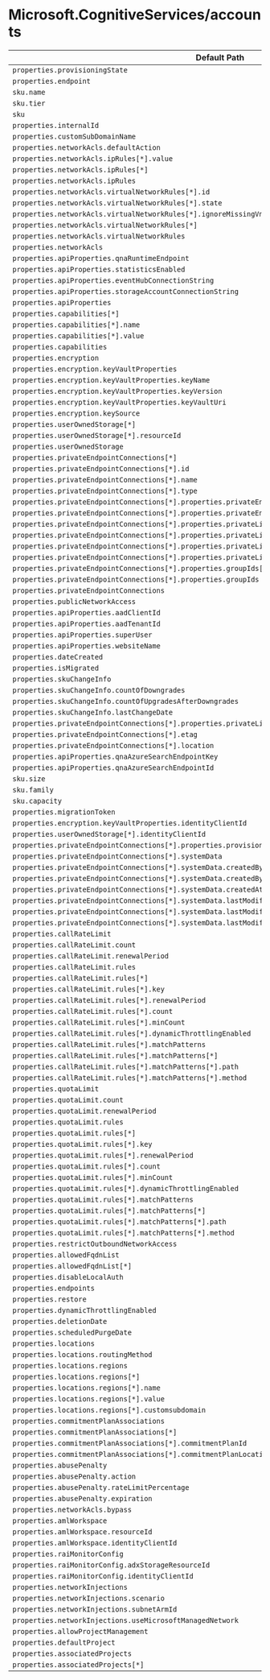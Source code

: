 # Microsoft.CognitiveServices/accounts

| Default Path | Alias |
|---|---|
| `properties.provisioningState` | `Microsoft.CognitiveServices/accounts/provisioningState` |
| `properties.endpoint` | `Microsoft.CognitiveServices/accounts/endpoint` |
| `sku.name` | `Microsoft.CognitiveServices/accounts/sku.name` |
| `sku.tier` | `Microsoft.CognitiveServices/accounts/sku.tier` |
| `sku` | `Microsoft.CognitiveServices/accounts/sku` |
| `properties.internalId` | `Microsoft.CognitiveServices/accounts/internalId` |
| `properties.customSubDomainName` | `Microsoft.CognitiveServices/accounts/customSubDomainName` |
| `properties.networkAcls.defaultAction` | `Microsoft.CognitiveServices/accounts/networkAcls.defaultAction` |
| `properties.networkAcls.ipRules[*].value` | `Microsoft.CognitiveServices/accounts/networkAcls.ipRules[*].value` |
| `properties.networkAcls.ipRules[*]` | `Microsoft.CognitiveServices/accounts/networkAcls.ipRules[*]` |
| `properties.networkAcls.ipRules` | `Microsoft.CognitiveServices/accounts/networkAcls.ipRules` |
| `properties.networkAcls.virtualNetworkRules[*].id` | `Microsoft.CognitiveServices/accounts/networkAcls.virtualNetworkRules[*].id` |
| `properties.networkAcls.virtualNetworkRules[*].state` | `Microsoft.CognitiveServices/accounts/networkAcls.virtualNetworkRules[*].state` |
| `properties.networkAcls.virtualNetworkRules[*].ignoreMissingVnetServiceEndpoint` | `Microsoft.CognitiveServices/accounts/networkAcls.virtualNetworkRules[*].ignoreMissingVnetServiceEndpoint` |
| `properties.networkAcls.virtualNetworkRules[*]` | `Microsoft.CognitiveServices/accounts/networkAcls.virtualNetworkRules[*]` |
| `properties.networkAcls.virtualNetworkRules` | `Microsoft.CognitiveServices/accounts/networkAcls.virtualNetworkRules` |
| `properties.networkAcls` | `Microsoft.CognitiveServices/accounts/networkAcls` |
| `properties.apiProperties.qnaRuntimeEndpoint` | `Microsoft.CognitiveServices/accounts/apiProperties.qnaRuntimeEndpoint` |
| `properties.apiProperties.statisticsEnabled` | `Microsoft.CognitiveServices/accounts/apiProperties.statisticsEnabled` |
| `properties.apiProperties.eventHubConnectionString` | `Microsoft.CognitiveServices/accounts/apiProperties.eventHubConnectionString` |
| `properties.apiProperties.storageAccountConnectionString` | `Microsoft.CognitiveServices/accounts/apiProperties.storageAccountConnectionString` |
| `properties.apiProperties` | `Microsoft.CognitiveServices/accounts/apiProperties` |
| `properties.capabilities[*]` | `Microsoft.CognitiveServices/accounts/capabilities[*]` |
| `properties.capabilities[*].name` | `Microsoft.CognitiveServices/accounts/capabilities[*].name` |
| `properties.capabilities[*].value` | `Microsoft.CognitiveServices/accounts/capabilities[*].value` |
| `properties.capabilities` | `Microsoft.CognitiveServices/accounts/capabilities` |
| `properties.encryption` | `Microsoft.CognitiveServices/accounts/encryption` |
| `properties.encryption.keyVaultProperties` | `Microsoft.CognitiveServices/accounts/encryption.keyVaultProperties` |
| `properties.encryption.keyVaultProperties.keyName` | `Microsoft.CognitiveServices/accounts/encryption.keyVaultProperties.keyName` |
| `properties.encryption.keyVaultProperties.keyVersion` | `Microsoft.CognitiveServices/accounts/encryption.keyVaultProperties.keyVersion` |
| `properties.encryption.keyVaultProperties.keyVaultUri` | `Microsoft.CognitiveServices/accounts/encryption.keyVaultProperties.keyVaultUri` |
| `properties.encryption.keySource` | `Microsoft.CognitiveServices/accounts/encryption.keySource` |
| `properties.userOwnedStorage[*]` | `Microsoft.CognitiveServices/accounts/userOwnedStorage[*]` |
| `properties.userOwnedStorage[*].resourceId` | `Microsoft.CognitiveServices/accounts/userOwnedStorage[*].resourceId` |
| `properties.userOwnedStorage` | `Microsoft.CognitiveServices/accounts/userOwnedStorage` |
| `properties.privateEndpointConnections[*]` | `Microsoft.CognitiveServices/accounts/privateEndpointConnections[*]` |
| `properties.privateEndpointConnections[*].id` | `Microsoft.CognitiveServices/accounts/privateEndpointConnections[*].id` |
| `properties.privateEndpointConnections[*].name` | `Microsoft.CognitiveServices/accounts/privateEndpointConnections[*].name` |
| `properties.privateEndpointConnections[*].type` | `Microsoft.CognitiveServices/accounts/privateEndpointConnections[*].type` |
| `properties.privateEndpointConnections[*].properties.privateEndpoint` | `Microsoft.CognitiveServices/accounts/privateEndpointConnections[*].privateEndpoint` |
| `properties.privateEndpointConnections[*].properties.privateEndpoint.id` | `Microsoft.CognitiveServices/accounts/privateEndpointConnections[*].privateEndpoint.id` |
| `properties.privateEndpointConnections[*].properties.privateLinkServiceConnectionState` | `Microsoft.CognitiveServices/accounts/privateEndpointConnections[*].privateLinkServiceConnectionState` |
| `properties.privateEndpointConnections[*].properties.privateLinkServiceConnectionState.status` | `Microsoft.CognitiveServices/accounts/privateEndpointConnections[*].privateLinkServiceConnectionState.status` |
| `properties.privateEndpointConnections[*].properties.privateLinkServiceConnectionState.description` | `Microsoft.CognitiveServices/accounts/privateEndpointConnections[*].privateLinkServiceConnectionState.description` |
| `properties.privateEndpointConnections[*].properties.privateLinkServiceConnectionState.actionRequired` | `Microsoft.CognitiveServices/accounts/privateEndpointConnections[*].privateLinkServiceConnectionState.actionRequired` |
| `properties.privateEndpointConnections[*].properties.groupIds[*]` | `Microsoft.CognitiveServices/accounts/privateEndpointConnections[*].groupIds[*]` |
| `properties.privateEndpointConnections[*].properties.groupIds` | `Microsoft.CognitiveServices/accounts/privateEndpointConnections[*].groupIds` |
| `properties.privateEndpointConnections` | `Microsoft.CognitiveServices/accounts/privateEndpointConnections` |
| `properties.publicNetworkAccess` | `Microsoft.CognitiveServices/accounts/publicNetworkAccess` |
| `properties.apiProperties.aadClientId` | `Microsoft.CognitiveServices/accounts/apiProperties.aadClientId` |
| `properties.apiProperties.aadTenantId` | `Microsoft.CognitiveServices/accounts/apiProperties.aadTenantId` |
| `properties.apiProperties.superUser` | `Microsoft.CognitiveServices/accounts/apiProperties.superUser` |
| `properties.apiProperties.websiteName` | `Microsoft.CognitiveServices/accounts/apiProperties.websiteName` |
| `properties.dateCreated` | `Microsoft.CognitiveServices/accounts/dateCreated` |
| `properties.isMigrated` | `Microsoft.CognitiveServices/accounts/isMigrated` |
| `properties.skuChangeInfo` | `Microsoft.CognitiveServices/accounts/skuChangeInfo` |
| `properties.skuChangeInfo.countOfDowngrades` | `Microsoft.CognitiveServices/accounts/skuChangeInfo.countOfDowngrades` |
| `properties.skuChangeInfo.countOfUpgradesAfterDowngrades` | `Microsoft.CognitiveServices/accounts/skuChangeInfo.countOfUpgradesAfterDowngrades` |
| `properties.skuChangeInfo.lastChangeDate` | `Microsoft.CognitiveServices/accounts/skuChangeInfo.lastChangeDate` |
| `properties.privateEndpointConnections[*].properties.privateLinkServiceConnectionState.actionsRequired` | `Microsoft.CognitiveServices/accounts/privateEndpointConnections[*].privateLinkServiceConnectionState.actionsRequired` |
| `properties.privateEndpointConnections[*].etag` | `Microsoft.CognitiveServices/accounts/privateEndpointConnections[*].etag` |
| `properties.privateEndpointConnections[*].location` | `Microsoft.CognitiveServices/accounts/privateEndpointConnections[*].location` |
| `properties.apiProperties.qnaAzureSearchEndpointKey` | `Microsoft.CognitiveServices/accounts/apiProperties.qnaAzureSearchEndpointKey` |
| `properties.apiProperties.qnaAzureSearchEndpointId` | `Microsoft.CognitiveServices/accounts/apiProperties.qnaAzureSearchEndpointId` |
| `sku.size` | `Microsoft.CognitiveServices/accounts/sku.size` |
| `sku.family` | `Microsoft.CognitiveServices/accounts/sku.family` |
| `sku.capacity` | `Microsoft.CognitiveServices/accounts/sku.capacity` |
| `properties.migrationToken` | `Microsoft.CognitiveServices/accounts/migrationToken` |
| `properties.encryption.keyVaultProperties.identityClientId` | `Microsoft.CognitiveServices/accounts/encryption.keyVaultProperties.identityClientId` |
| `properties.userOwnedStorage[*].identityClientId` | `Microsoft.CognitiveServices/accounts/userOwnedStorage[*].identityClientId` |
| `properties.privateEndpointConnections[*].properties.provisioningState` | `Microsoft.CognitiveServices/accounts/privateEndpointConnections[*].provisioningState` |
| `properties.privateEndpointConnections[*].systemData` | `Microsoft.CognitiveServices/accounts/privateEndpointConnections[*].systemData` |
| `properties.privateEndpointConnections[*].systemData.createdBy` | `Microsoft.CognitiveServices/accounts/privateEndpointConnections[*].systemData.createdBy` |
| `properties.privateEndpointConnections[*].systemData.createdByType` | `Microsoft.CognitiveServices/accounts/privateEndpointConnections[*].systemData.createdByType` |
| `properties.privateEndpointConnections[*].systemData.createdAt` | `Microsoft.CognitiveServices/accounts/privateEndpointConnections[*].systemData.createdAt` |
| `properties.privateEndpointConnections[*].systemData.lastModifiedBy` | `Microsoft.CognitiveServices/accounts/privateEndpointConnections[*].systemData.lastModifiedBy` |
| `properties.privateEndpointConnections[*].systemData.lastModifiedByType` | `Microsoft.CognitiveServices/accounts/privateEndpointConnections[*].systemData.lastModifiedByType` |
| `properties.privateEndpointConnections[*].systemData.lastModifiedAt` | `Microsoft.CognitiveServices/accounts/privateEndpointConnections[*].systemData.lastModifiedAt` |
| `properties.callRateLimit` | `Microsoft.CognitiveServices/accounts/callRateLimit` |
| `properties.callRateLimit.count` | `Microsoft.CognitiveServices/accounts/callRateLimit.count` |
| `properties.callRateLimit.renewalPeriod` | `Microsoft.CognitiveServices/accounts/callRateLimit.renewalPeriod` |
| `properties.callRateLimit.rules` | `Microsoft.CognitiveServices/accounts/callRateLimit.rules` |
| `properties.callRateLimit.rules[*]` | `Microsoft.CognitiveServices/accounts/callRateLimit.rules[*]` |
| `properties.callRateLimit.rules[*].key` | `Microsoft.CognitiveServices/accounts/callRateLimit.rules[*].key` |
| `properties.callRateLimit.rules[*].renewalPeriod` | `Microsoft.CognitiveServices/accounts/callRateLimit.rules[*].renewalPeriod` |
| `properties.callRateLimit.rules[*].count` | `Microsoft.CognitiveServices/accounts/callRateLimit.rules[*].count` |
| `properties.callRateLimit.rules[*].minCount` | `Microsoft.CognitiveServices/accounts/callRateLimit.rules[*].minCount` |
| `properties.callRateLimit.rules[*].dynamicThrottlingEnabled` | `Microsoft.CognitiveServices/accounts/callRateLimit.rules[*].dynamicThrottlingEnabled` |
| `properties.callRateLimit.rules[*].matchPatterns` | `Microsoft.CognitiveServices/accounts/callRateLimit.rules[*].matchPatterns` |
| `properties.callRateLimit.rules[*].matchPatterns[*]` | `Microsoft.CognitiveServices/accounts/callRateLimit.rules[*].matchPatterns[*]` |
| `properties.callRateLimit.rules[*].matchPatterns[*].path` | `Microsoft.CognitiveServices/accounts/callRateLimit.rules[*].matchPatterns[*].path` |
| `properties.callRateLimit.rules[*].matchPatterns[*].method` | `Microsoft.CognitiveServices/accounts/callRateLimit.rules[*].matchPatterns[*].method` |
| `properties.quotaLimit` | `Microsoft.CognitiveServices/accounts/quotaLimit` |
| `properties.quotaLimit.count` | `Microsoft.CognitiveServices/accounts/quotaLimit.count` |
| `properties.quotaLimit.renewalPeriod` | `Microsoft.CognitiveServices/accounts/quotaLimit.renewalPeriod` |
| `properties.quotaLimit.rules` | `Microsoft.CognitiveServices/accounts/quotaLimit.rules` |
| `properties.quotaLimit.rules[*]` | `Microsoft.CognitiveServices/accounts/quotaLimit.rules[*]` |
| `properties.quotaLimit.rules[*].key` | `Microsoft.CognitiveServices/accounts/quotaLimit.rules[*].key` |
| `properties.quotaLimit.rules[*].renewalPeriod` | `Microsoft.CognitiveServices/accounts/quotaLimit.rules[*].renewalPeriod` |
| `properties.quotaLimit.rules[*].count` | `Microsoft.CognitiveServices/accounts/quotaLimit.rules[*].count` |
| `properties.quotaLimit.rules[*].minCount` | `Microsoft.CognitiveServices/accounts/quotaLimit.rules[*].minCount` |
| `properties.quotaLimit.rules[*].dynamicThrottlingEnabled` | `Microsoft.CognitiveServices/accounts/quotaLimit.rules[*].dynamicThrottlingEnabled` |
| `properties.quotaLimit.rules[*].matchPatterns` | `Microsoft.CognitiveServices/accounts/quotaLimit.rules[*].matchPatterns` |
| `properties.quotaLimit.rules[*].matchPatterns[*]` | `Microsoft.CognitiveServices/accounts/quotaLimit.rules[*].matchPatterns[*]` |
| `properties.quotaLimit.rules[*].matchPatterns[*].path` | `Microsoft.CognitiveServices/accounts/quotaLimit.rules[*].matchPatterns[*].path` |
| `properties.quotaLimit.rules[*].matchPatterns[*].method` | `Microsoft.CognitiveServices/accounts/quotaLimit.rules[*].matchPatterns[*].method` |
| `properties.restrictOutboundNetworkAccess` | `Microsoft.CognitiveServices/accounts/restrictOutboundNetworkAccess` |
| `properties.allowedFqdnList` | `Microsoft.CognitiveServices/accounts/allowedFqdnList` |
| `properties.allowedFqdnList[*]` | `Microsoft.CognitiveServices/accounts/allowedFqdnList[*]` |
| `properties.disableLocalAuth` | `Microsoft.CognitiveServices/accounts/disableLocalAuth` |
| `properties.endpoints` | `Microsoft.CognitiveServices/accounts/endpoints` |
| `properties.restore` | `Microsoft.CognitiveServices/accounts/restore` |
| `properties.dynamicThrottlingEnabled` | `Microsoft.CognitiveServices/accounts/dynamicThrottlingEnabled` |
| `properties.deletionDate` | `Microsoft.CognitiveServices/accounts/deletionDate` |
| `properties.scheduledPurgeDate` | `Microsoft.CognitiveServices/accounts/scheduledPurgeDate` |
| `properties.locations` | `Microsoft.CognitiveServices/accounts/locations` |
| `properties.locations.routingMethod` | `Microsoft.CognitiveServices/accounts/locations.routingMethod` |
| `properties.locations.regions` | `Microsoft.CognitiveServices/accounts/locations.regions` |
| `properties.locations.regions[*]` | `Microsoft.CognitiveServices/accounts/locations.regions[*]` |
| `properties.locations.regions[*].name` | `Microsoft.CognitiveServices/accounts/locations.regions[*].name` |
| `properties.locations.regions[*].value` | `Microsoft.CognitiveServices/accounts/locations.regions[*].value` |
| `properties.locations.regions[*].customsubdomain` | `Microsoft.CognitiveServices/accounts/locations.regions[*].customsubdomain` |
| `properties.commitmentPlanAssociations` | `Microsoft.CognitiveServices/accounts/commitmentPlanAssociations` |
| `properties.commitmentPlanAssociations[*]` | `Microsoft.CognitiveServices/accounts/commitmentPlanAssociations[*]` |
| `properties.commitmentPlanAssociations[*].commitmentPlanId` | `Microsoft.CognitiveServices/accounts/commitmentPlanAssociations[*].commitmentPlanId` |
| `properties.commitmentPlanAssociations[*].commitmentPlanLocation` | `Microsoft.CognitiveServices/accounts/commitmentPlanAssociations[*].commitmentPlanLocation` |
| `properties.abusePenalty` | `Microsoft.CognitiveServices/accounts/abusePenalty` |
| `properties.abusePenalty.action` | `Microsoft.CognitiveServices/accounts/abusePenalty.action` |
| `properties.abusePenalty.rateLimitPercentage` | `Microsoft.CognitiveServices/accounts/abusePenalty.rateLimitPercentage` |
| `properties.abusePenalty.expiration` | `Microsoft.CognitiveServices/accounts/abusePenalty.expiration` |
| `properties.networkAcls.bypass` | `Microsoft.CognitiveServices/accounts/networkAcls.bypass` |
| `properties.amlWorkspace` | `Microsoft.CognitiveServices/accounts/amlWorkspace` |
| `properties.amlWorkspace.resourceId` | `Microsoft.CognitiveServices/accounts/amlWorkspace.resourceId` |
| `properties.amlWorkspace.identityClientId` | `Microsoft.CognitiveServices/accounts/amlWorkspace.identityClientId` |
| `properties.raiMonitorConfig` | `Microsoft.CognitiveServices/accounts/raiMonitorConfig` |
| `properties.raiMonitorConfig.adxStorageResourceId` | `Microsoft.CognitiveServices/accounts/raiMonitorConfig.adxStorageResourceId` |
| `properties.raiMonitorConfig.identityClientId` | `Microsoft.CognitiveServices/accounts/raiMonitorConfig.identityClientId` |
| `properties.networkInjections` | `Microsoft.CognitiveServices/accounts/networkInjections` |
| `properties.networkInjections.scenario` | `Microsoft.CognitiveServices/accounts/networkInjections.scenario` |
| `properties.networkInjections.subnetArmId` | `Microsoft.CognitiveServices/accounts/networkInjections.subnetArmId` |
| `properties.networkInjections.useMicrosoftManagedNetwork` | `Microsoft.CognitiveServices/accounts/networkInjections.useMicrosoftManagedNetwork` |
| `properties.allowProjectManagement` | `Microsoft.CognitiveServices/accounts/allowProjectManagement` |
| `properties.defaultProject` | `Microsoft.CognitiveServices/accounts/defaultProject` |
| `properties.associatedProjects` | `Microsoft.CognitiveServices/accounts/associatedProjects` |
| `properties.associatedProjects[*]` | `Microsoft.CognitiveServices/accounts/associatedProjects[*]` |

